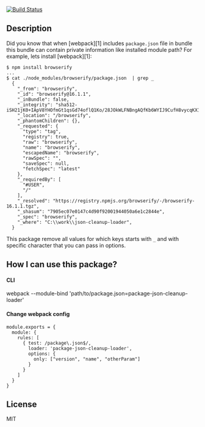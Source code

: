 [![Build Status](https://travis-ci.org/headfire94/package-json-cleanup-loader.svg?branch=master)](https://travis-ci.org/headfire94/package-json-cleanup-loader)
## Description

Did you know that when [webpack][1] includes `package.json` file in bundle this bundle can contain private information like installed module path?
For example, lets install [webpack][1]:
```
$ npm install browserify
...
$ cat ./node_modules/browserify/package.json  | grep _
  {
    "_from": "browserify",
    "_id": "browserify@16.1.1",
    "_inBundle": false,
    "_integrity": "sha512-iSH21jK0+IApV8YHOfmGt1qsGd74oflQ1Ko/28JOkWLFNBngAQfKb6WYIJ9CufH8vycqKX1sYU3y7ZrVhwevAg==",
    "_location": "/browserify",
    "_phantomChildren": {},
    "_requested": {
      "type": "tag",
      "registry": true,
      "raw": "browserify",
      "name": "browserify",
      "escapedName": "browserify",
      "rawSpec": "",
      "saveSpec": null,
      "fetchSpec": "latest"
    },
    "_requiredBy": [
      "#USER",
      "/"
    ],
    "_resolved": "https://registry.npmjs.org/browserify/-/browserify-16.1.1.tgz",
    "_shasum": "7905ec07e0147c4d90f92001944050a6e1c2844e",
    "_spec": "browserify",
    "_where": "C:\\work\\json-cleanup-loader",
  }
```

This package remove all values for which keys starts with `_`  and with specific character that you can pass in options.

## How I can use this package?
#### CLI
webpack --module-bind 'path/to/package.json=package-json-cleanup-loader'
#### Change webpack config

```
module.exports = {
  module: {
    rules: [
      { test: /package\.json$/,
        loader: 'package-json-cleanup-loader',
        options: {
          only: ["version", "name", "otherParam"]
        }
      }
    ]
  }
}
```

## License

MIT

          